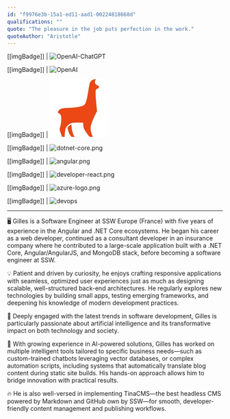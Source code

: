 ```yaml
---
id: "f9976e3b-15a1-ed11-aad1-00224818668d"
qualifications: ""
quote: "The pleasure in the job puts perfection in the work."
quoteAuthor: "Aristotle"
---
```


[[imgBadge]]
| ![OpenAI-ChatGPT](../badges/Developer-OpenAI-ChatGPT.png)

[[imgBadge]]
| ![OpenAI](../badges/Developer-OpenAI.png)

[[imgBadge]]
| ![developer-tinacms.png](../badges/Developer-TinaCMS.png)

[[imgBadge]]
| ![dotnet-core.png](../badges/Developer-dotnet-core.png)

[[imgBadge]]
| ![angular.png](../badges/Developer-angular.png)

[[imgBadge]]
| ![developer-react.png](../badges/Developer-react.png)

[[imgBadge]]
| ![azure-logo.png](../badges/Business-microsoft-azure.png)

[[imgBadge]]
| ![devops](../badges/Business-microsoft-azure-devops.png)

---

🖥️ Gilles is a Software Engineer at SSW Europe (France) with five years of experience in the Angular and .NET Core ecosystems. He began his career as a web developer, continued as a consultant developer in an insurance company where he contributed to a large-scale application built with a .NET Core, Angular/AngularJS, and MongoDB stack, before becoming a software engineer at SSW.

💡 Patient and driven by curiosity, he enjoys crafting responsive applications with seamless, optimized user experiences just as much as designing scalable, well-structured back-end architectures. He regularly explores new technologies by building small apps, testing emerging frameworks, and deepening his knowledge of modern development practices.

🚀 Deeply engaged with the latest trends in software development, Gilles is particularly passionate about artificial intelligence and its transformative impact on both technology and society.

🤖 With growing experience in AI-powered solutions, Gilles has worked on multiple intelligent tools tailored to specific business needs—such as custom-trained chatbots leveraging vector databases, or complex automation scripts, including systems that automatically translate blog content during static site builds. His hands-on approach allows him to bridge innovation with practical results.

🔥 He is also well-versed in implementing TinaCMS—the best headless CMS powered by Markdown and GitHub own by SSW—for smooth, developer-friendly content management and publishing workflows.
